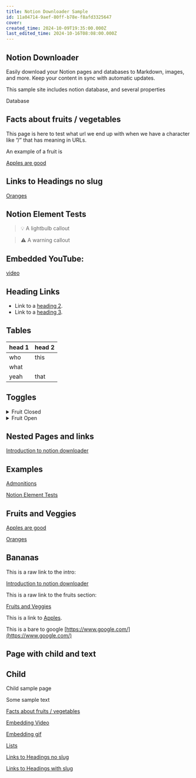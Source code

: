 ```yaml
---
title: Notion Downloader Sample
id: 11a04714-9aef-80ff-b78e-f8afd3325647
cover: 
created_time: 2024-10-09T19:35:00.000Z
last_edited_time: 2024-10-16T08:08:00.000Z
---
```




## **Notion Downloader**


Easily download your Notion pages and databases to Markdown, images, and more. Keep your content in sync with automatic updates.


This sample site includes notion database, and several properties


Database


## Facts about fruits / vegetables

This page is here to test what url we end up with when we have a character like “/” that has meaning in URLs.


An example of a fruit is 


[Apples are good](/notion-downloader-sample/database/apples-are-good.md)


## Links to Headings no slug

[Oranges](/notion-downloader-sample/database/oranges.md)


## Notion Element Tests

> 💡 A lightbulb callout


> ⚠️ A warning callout


## Embedded YouTube:


[video](https://www.youtube.com/watch?v=VjINuQX4hbM)


## Heading Links

- Link to a [heading 2](/notion-downloader-sample/database/oranges.md).
- Link to a [heading 3](/notion-downloader-sample/database/oranges.md).

## Tables


| head 1    | head 2 |
| --------- | ------ |
| who       | this   |
| what
yeah | that   |


## Toggles

<details>
<summary>Fruit Closed</summary>
- Apple
- Orange

</details>

<details>
<summary>Fruit Open</summary>
- Apple
- Orange

</details>


## Nested Pages and links

[Introduction to notion downloader](/notion-downloader-sample/database/introduction-to-notion-downloader.md)


## Examples

[Admonitions](/notion-downloader-sample/database/admonitions.md)


[Notion Element Tests](/notion-downloader-sample/notion-element-tests.md)


## Fruits and Veggies

[Apples are good](/notion-downloader-sample/database/apples-are-good.md)


[Oranges](/notion-downloader-sample/database/oranges.md)


## Bananas

This is a raw link to the intro: 


[Introduction to notion downloader](/notion-downloader-sample/database/introduction-to-notion-downloader.md)


This is a raw link to the fruits section: 


[Fruits and Veggies](/notion-downloader-sample/nested-pages-and-links/examples/fruits-and-veggies.md)


This is a link to [Apples](/notion-downloader-sample/database/apples-are-good.md).


This is a bare to google [https://www.google.com/](https://www.google.com/)


## Page with child and text

## Child

Child sample page


Some sample text


[Facts about fruits / vegetables](/notion-downloader-sample/facts-about-fruits--vegetables.md)


[Embedding Video](/notion-downloader-sample/database/embedding-video.md)


[Embedding gif](/notion-downloader-sample/database/embedding-gif.md)


[Lists](/notion-downloader-sample/database/lists.md)


[Links to Headings no slug](/notion-downloader-sample/links-to-headings-no-slug.md)


[Links to Headings with slug](/notion-downloader-sample/database/links-to-headings.md)


